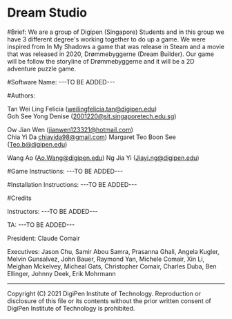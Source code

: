# Dream Studio

#Brief:
We are a group of Digipen (Singapore) Students and in this group we have 3 different degree's working together to do up a game. We were inspired from In My Shadows a game that was release in Steam and a movie that was released in 2020, Drømmebyggerne (Dream Builder). Our game will be follow the storyline of Drømmebyggerne and it will be a 2D adventure puzzle game.


#Software Name:
---TO BE ADDED---

#Authors:
							              
Tan Wei Ling Felicia			(weilingfelicia.tan@digipen.edu)	
Goh	See Yong Denise				(2001220@sit.singaporetech.edu.sg)

Ow Jian Wen						    (jianwen123321@hotmail.com)				
Chia Yi Da						    chiayida98@gmail.com)
Margaret Teo Boon See			(Teo.b@digipen.edu)	

Wang Ao							      (Ao.Wang@digipen.edu)
Ng Jia Yi						      (Jiayi.ng@digipen.edu)

#Game Instructions:
---TO BE ADDED---

#Installation Instructions:
---TO BE ADDED---

#Credits

Instructors: 
---TO BE ADDED---

TA:
---TO BE ADDED---

President: 
Claude Comair 

Executives: Jason Chu, Samir Abou Samra, Prasanna Ghali, Angela Kugler, Melvin Gunsalvez, John Bauer, Raymond Yan, Michele Comair, Xin Li, Meighan Mckelvey, Micheal Gats, Christopher Comair, Charles Duba, Ben Ellinger, Johnny Deek, Erik Mohrmann

-----------------------------------------------------------------------------------------------------------------------------
Copyright (C) 2021 DigiPen Institute of Technology. Reproduction or disclosure of this file or its contents without the prior written consent of DigiPen Institute of Technology is prohibited.
